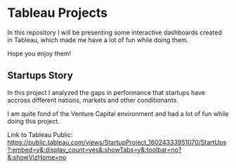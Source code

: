 # Tableau Projects

In this repository I will be presenting some interactive dashboards created in Tableau, which made me have a lot of fun while doing them.

Hope you enjoy them!


## Startups Story

In this project I analyzed the gaps in performance that startups have accross different nations, markets and other conditionants.

I am quite fond of the Venture Capital environment and had a lot of fun while doing this project.

Link to Tableau Public: https://public.tableau.com/views/StartupProject_16024333951070/StartUps?:embed=y&:display_count=yes&:showTabs=y&:toolbar=no?&:showVizHome=no
